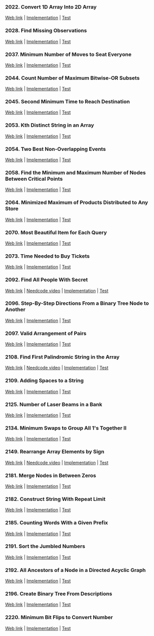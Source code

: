 ### 2022. Convert 1D Array Into 2D Array

<a href="https://leetcode.com/problems/convert-1d-array-into-2d-array">Web link</a> |
[Implementation](src/main/java/leetcode/Solution02022.java) |
[Test](src/test/java/leetcode/Solution02022Test.java)

### 2028. Find Missing Observations

<a href="https://leetcode.com/problems/find-missing-observations">Web link</a> |
[Implementation](src/main/java/leetcode/Solution02028.java) |
[Test](src/test/java/leetcode/Solution02028Test.java)

### 2037. Minimum Number of Moves to Seat Everyone

<a href="https://leetcode.com/problems/minimum-number-of-moves-to-seat-everyone">Web link</a> |
[Implementation](src/main/java/leetcode/Solution02037.java) |
[Test](src/test/java/leetcode/Solution02037Test.java)

### 2044. Count Number of Maximum Bitwise-OR Subsets

<a href="https://leetcode.com/problems/count-number-of-maximum-bitwise-or-subsets">Web link</a> |
[Implementation](src/main/java/leetcode/Solution02044.java) |
[Test](src/test/java/leetcode/Solution02044Test.java)

### 2045. Second Minimum Time to Reach Destination

<a href="https://leetcode.com/problems/second-minimum-time-to-reach-destination">Web link</a> |
[Implementation](src/main/java/leetcode/Solution02045.java) |
[Test](src/test/java/leetcode/Solution02045Test.java)

### 2053. Kth Distinct String in an Array

<a href="https://leetcode.com/problems/kth-distinct-string-in-an-array">Web link</a> |
[Implementation](src/main/java/leetcode/Solution02053.java) |
[Test](src/test/java/leetcode/Solution02053Test.java)

### 2054. Two Best Non-Overlapping Events

<a href="https://leetcode.com/problems/two-best-non-overlapping-events">Web link</a> |
[Implementation](src/main/java/leetcode/Solution02054.java) |
[Test](src/test/java/leetcode/Solution02054Test.java)

### 2058. Find the Minimum and Maximum Number of Nodes Between Critical Points

<a href="https://leetcode.com/problems/find-the-minimum-and-maximum-number-of-nodes-between-critical-points">Web
link</a> |
[Implementation](src/main/java/leetcode/Solution02058.java) |
[Test](src/test/java/leetcode/Solution02058Test.java)

### 2064. Minimized Maximum of Products Distributed to Any Store

<a href="https://leetcode.com/problems/minimized-maximum-of-products-distributed-to-any-store">Web link</a> |
[Implementation](src/main/java/leetcode/Solution02064.java) |
[Test](src/test/java/leetcode/Solution02064Test.java)

### 2070. Most Beautiful Item for Each Query

<a href="https://leetcode.com/problems/most-beautiful-item-for-each-query">Web link</a> |
[Implementation](src/main/java/leetcode/Solution02070.java) |
[Test](src/test/java/leetcode/Solution02070Test.java)

### 2073. Time Needed to Buy Tickets

<a href="https://leetcode.com/problems/time-needed-to-buy-tickets">Web link</a> |
[Implementation](src/main/java/leetcode/Solution02073.java) |
[Test](src/test/java/leetcode/Solution02073Test.java)

### 2092. Find All People With Secret

<a href="https://leetcode.com/problems/find-all-people-with-secret">Web link</a> |
<a href="https://www.youtube.com/watch?v=1XujGRSU1bQ">Needcode video</a> |
[Implementation](src/main/java/leetcode/Solution02092.java) |
[Test](src/test/java/leetcode/Solution02092Test.java)

### 2096. Step-By-Step Directions From a Binary Tree Node to Another

<a href="https://leetcode.com/problems/step-by-step-directions-from-a-binary-tree-node-to-another">Web link</a> |
[Implementation](src/main/java/leetcode/Solution02096.java) |
[Test](src/test/java/leetcode/Solution02096Test.java)

### 2097. Valid Arrangement of Pairs

<a href="https://leetcode.com/problems/valid-arrangement-of-pairs">Web link</a> |
[Implementation](src/main/java/leetcode/Solution02097.java) |
[Test](src/test/java/leetcode/Solution02097Test.java)

### 2108. Find First Palindromic String in the Array

<a href="https://leetcode.com/problems/find-first-palindromic-string-in-the-array">Web link</a> |
<a href="https://www.youtube.com/watch?v=4JA5MW772N0">Needcode video</a> |
[Implementation](src/main/java/leetcode/Solution02108.java) |
[Test](src/test/java/leetcode/Solution02108Test.java)

### 2109. Adding Spaces to a String

<a href="https://leetcode.com/problems/adding-spaces-to-a-string">Web link</a> |
[Implementation](src/main/java/leetcode/Solution02109.java) |
[Test](src/test/java/leetcode/Solution02109Test.java)

### 2125. Number of Laser Beams in a Bank

<a href="https://leetcode.com/problems/number-of-laser-beams-in-a-bank">Web link</a> |
[Implementation](src/main/java/leetcode/Solution02125.java) |
[Test](src/test/java/leetcode/Solution02125Test.java)

### 2134. Minimum Swaps to Group All 1's Together II

<a href="https://leetcode.com/problems/minimum-swaps-to-group-all-1s-together-ii">Web link</a> |
[Implementation](src/main/java/leetcode/Solution02134.java) |
[Test](src/test/java/leetcode/Solution02134Test.java)

### 2149. Rearrange Array Elements by Sign

<a href="https://leetcode.com/problems/rearrange-array-elements-by-sign">Web link</a> |
<a href="https://www.youtube.com/watch?v=SoPmcGzz9-E">Needcode video</a> |
[Implementation](src/main/java/leetcode/Solution02149.java) |
[Test](src/test/java/leetcode/Solution02149Test.java)

### 2181. Merge Nodes in Between Zeros

<a href="https://leetcode.com/problems/merge-nodes-in-between-zeros">Web link</a> |
[Implementation](src/main/java/leetcode/Solution02181.java) |
[Test](src/test/java/leetcode/Solution02181Test.java)

### 2182. Construct String With Repeat Limit

<a href="https://leetcode.com/problems/construct-string-with-repeat-limit">Web link</a> |
[Implementation](src/main/java/leetcode/Solution02182.java) |
[Test](src/test/java/leetcode/Solution02182Test.java)

### 2185. Counting Words With a Given Prefix

<a href="https://leetcode.com/problems/counting-words-with-a-given-prefix">Web link</a> |
[Implementation](src/main/java/leetcode/Solution02185.java) |
[Test](src/test/java/leetcode/Solution02185Test.java)

### 2191. Sort the Jumbled Numbers

<a href="https://leetcode.com/problems/sort-the-jumbled-numbers">Web link</a> |
[Implementation](src/main/java/leetcode/Solution02191.java) |
[Test](src/test/java/leetcode/Solution02191Test.java)

### 2192. All Ancestors of a Node in a Directed Acyclic Graph

<a href="https://leetcode.com/problems/all-ancestors-of-a-node-in-a-directed-acyclic-graph">Web link</a> |
[Implementation](src/main/java/leetcode/Solution02192.java) |
[Test](src/test/java/leetcode/Solution02192Test.java)

### 2196. Create Binary Tree From Descriptions

<a href="https://leetcode.com/problems/create-binary-tree-from-descriptions">Web link</a> |
[Implementation](src/main/java/leetcode/Solution02196.java) |
[Test](src/test/java/leetcode/Solution02196Test.java)

### 2220. Minimum Bit Flips to Convert Number

<a href="https://leetcode.com/problems/minimum-bit-flips-to-convert-number">Web link</a> |
[Implementation](src/main/java/leetcode/Solution02220.java) |
[Test](src/test/java/leetcode/Solution02220Test.java)
